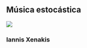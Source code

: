 ## Música estocástica

<img src="http://collectronic.files.wordpress.com/2011/04/img_1127.jpg">

### Iannis Xenakis
